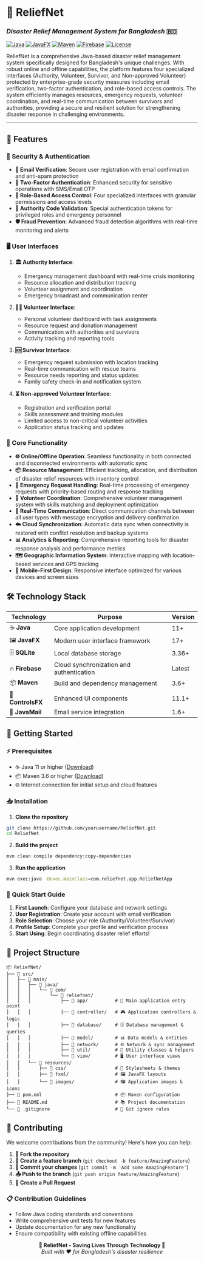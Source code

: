 # 🚨 ReliefNet
### *Disaster Relief Management System for Bangladesh* 🇧🇩

[![Java](https://img.shields.io/badge/Java-11+-orange.svg)](https://www.oracle.com/java/)
[![JavaFX](https://img.shields.io/badge/JavaFX-17+-blue.svg)](https://openjfx.io/)
[![Maven](https://img.shields.io/badge/Maven-3.6+-red.svg)](https://maven.apache.org/)
[![Firebase](https://img.shields.io/badge/Firebase-Enabled-yellow.svg)](https://firebase.google.com/)
[![License](https://img.shields.io/badge/License-MIT-green.svg)](LICENSE)

ReliefNet is a comprehensive Java-based disaster relief management system specifically designed for Bangladesh's unique challenges. With robust online and offline capabilities, the platform features four specialized interfaces (Authority, Volunteer, Survivor, and Non-approved Volunteer) protected by enterprise-grade security measures including email verification, two-factor authentication, and role-based access controls. The system efficiently manages resources, emergency requests, volunteer coordination, and real-time communication between survivors and authorities, providing a secure and resilient solution for strengthening disaster response in challenging environments.

---

## 🌟 Features

### 🔐 Security & Authentication
- **📧 Email Verification**: Secure user registration with email confirmation and anti-spam protection
- **🔑 Two-Factor Authentication**: Enhanced security for sensitive operations with SMS/Email OTP
- **👥 Role-Based Access Control**: Four specialized interfaces with granular permissions and access levels
- **🎫 Authority Code Validation**: Special authentication tokens for privileged roles and emergency personnel
- **🛡️ Fraud Prevention**: Advanced fraud detection algorithms with real-time monitoring and alerts

### 🖥️ User Interfaces
1. **🏛️ Authority Interface**: 
   - Emergency management dashboard with real-time crisis monitoring
   - Resource allocation and distribution tracking
   - Volunteer assignment and coordination
   - Emergency broadcast and communication center

2. **👨‍🚒 Volunteer Interface**: 
   - Personal volunteer dashboard with task assignments
   - Resource request and donation management
   - Communication with authorities and survivors
   - Activity tracking and reporting tools

3. **🆘 Survivor Interface**: 
   - Emergency request submission with location tracking
   - Real-time communication with rescue teams
   - Resource needs reporting and status updates
   - Family safety check-in and notification system

4. **⏳ Non-approved Volunteer Interface**: 
   - Registration and verification portal
   - Skills assessment and training modules
   - Limited access to non-critical volunteer activities
   - Application status tracking and updates

### 🚀 Core Functionality
- **🌐 Online/Offline Operation**: Seamless functionality in both connected and disconnected environments with automatic sync
- **📦 Resource Management**: Efficient tracking, allocation, and distribution of disaster relief resources with inventory control
- **🚨 Emergency Request Handling**: Real-time processing of emergency requests with priority-based routing and response tracking
- **👥 Volunteer Coordination**: Comprehensive volunteer management system with skills matching and deployment optimization
- **💬 Real-Time Communication**: Direct communication channels between all user types with message encryption and delivery confirmation
- **☁️ Cloud Synchronization**: Automatic data sync when connectivity is restored with conflict resolution and backup systems
- **📊 Analytics & Reporting**: Comprehensive reporting tools for disaster response analysis and performance metrics
- **🗺️ Geographic Information System**: Interactive mapping with location-based services and GPS tracking
- **📱 Mobile-First Design**: Responsive interface optimized for various devices and screen sizes

## 🛠️ Technology Stack

| Technology | Purpose | Version |
|------------|---------|---------|
| ☕ **Java** | Core application development | 11+ |
| 🖼️ **JavaFX** | Modern user interface framework | 17+ |
| 🗄️ **SQLite** | Local database storage | 3.36+ |
| 🔥 **Firebase** | Cloud synchronization and authentication | Latest |
| 📦 **Maven** | Build and dependency management | 3.6+ |
| 🎨 **ControlsFX** | Enhanced UI components | 11.1+ |
| 📧 **JavaMail** | Email service integration | 1.6+ |

## 🚀 Getting Started

### ⚡ Prerequisites
- ☕ Java 11 or higher ([Download](https://www.oracle.com/java/technologies/downloads/))
- 📦 Maven 3.6 or higher ([Download](https://maven.apache.org/download.cgi))
- 🌐 Internet connection for initial setup and cloud features

### 📥 Installation
1. **Clone the repository**
```bash
git clone https://github.com/yourusername/ReliefNet.git
cd ReliefNet
```

2. **Build the project**
```bash
mvn clean compile dependency:copy-dependencies
```

3. **Run the application**
```bash
mvn exec:java -Dexec.mainClass=com.reliefnet.app.ReliefNetApp
```

### 🎯 Quick Start Guide
1. **First Launch**: Configure your database and network settings
2. **User Registration**: Create your account with email verification
3. **Role Selection**: Choose your role (Authority/Volunteer/Survivor)
4. **Profile Setup**: Complete your profile and verification process
5. **Start Using**: Begin coordinating disaster relief efforts!

## 📁 Project Structure

```
📦 ReliefNet/
├── 📂 src/
│   ├── 📂 main/
│   │   ├── 📂 java/
│   │   │   └── 📂 com/
│   │   │       └── 📂 reliefnet/
│   │   │           ├── 📂 app/          # 🚀 Main application entry point
│   │   │           ├── 📂 controller/   # 🎮 Application controllers & logic
│   │   │           ├── 📂 database/     # 🗄️ Database management & queries
│   │   │           ├── 📂 model/        # 📊 Data models & entities
│   │   │           ├── 📂 network/      # 🌐 Network & sync management
│   │   │           ├── 📂 util/         # 🔧 Utility classes & helpers
│   │   │           └── 📂 view/         # 🖥️ User interface views
│   │   └── 📂 resources/
│   │       ├── 📂 css/                  # 🎨 Stylesheets & themes
│   │       ├── 📂 fxml/                 # 🖼️ JavaFX layouts
│   │       └── 📂 images/               # 🖼️ Application images & icons
├── 📄 pom.xml                           # 📦 Maven configuration
├── 📄 README.md                         # 📚 Project documentation
└── 📄 .gitignore                        # 🚫 Git ignore rules
```

## 🤝 Contributing

We welcome contributions from the community! Here's how you can help:

1. **🍴 Fork the repository**
2. **🌿 Create a feature branch** (`git checkout -b feature/AmazingFeature`)
3. **💾 Commit your changes** (`git commit -m 'Add some AmazingFeature'`)
4. **📤 Push to the branch** (`git push origin feature/AmazingFeature`)
5. **🔀 Create a Pull Request**

### 📋 Contribution Guidelines
- Follow Java coding standards and conventions
- Write comprehensive unit tests for new features
- Update documentation for any new functionality
- Ensure compatibility with existing offline capabilities

<div align="center">
  <strong>🚨 ReliefNet - Saving Lives Through Technology 🚨</strong>
  <br>
  <em>Built with ❤️ for Bangladesh's disaster resilience</em>
</div>

